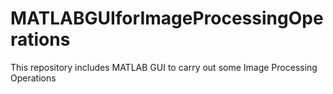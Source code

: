 # MATLABGUIforImageProcessingOperations
This repository includes MATLAB GUI to carry out some Image Processing Operations
